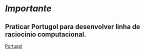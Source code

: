 # *Importante*
## Praticar Portugol para desenvolver linha de raciocínio computacional.
[Portugol](https://dgadelha.github.io/Portugol-Webstudio/)